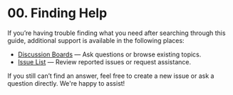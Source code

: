 # 00. Finding Help

If you’re having trouble finding what you need after searching through this guide, additional support is available in the following places:

- [Discussion Boards](https://github.com/ahmadfarhan1981/linkstash/discussions/categories/q-a) — Ask questions or browse existing topics.
- [Issue List](https://github.com/ahmadfarhan1981/linkstash/issues) — Review reported issues or request assistance.

If you still can’t find an answer, feel free to create a new issue or ask a question directly. We're happy to assist!
